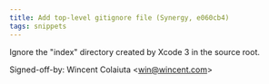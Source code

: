```yaml
---
title: Add top-level gitignore file (Synergy, e060cb4)
tags: snippets
---
```


Ignore the "index" directory created by Xcode 3 in the source root.

Signed-off-by: Wincent Colaiuta &lt;win@wincent.com&gt;

